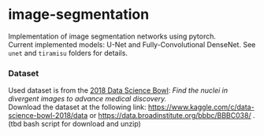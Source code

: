 # image-segmentation
Implementation of image segmentation networks using pytorch.  
Current implemented models: U-Net and Fully-Convolutional DenseNet. See `unet` and `tiramisu` folders for details.  
### Dataset
Used dataset is from the [2018 Data Science Bowl](https://www.kaggle.com/c/data-science-bowl-2018): *Find the nuclei in divergent images to advance medical discovery.*   
Download the dataset at the following link: https://www.kaggle.com/c/data-science-bowl-2018/data or https://data.broadinstitute.org/bbbc/BBBC038/ .
(tbd bash script for download and unzip)
